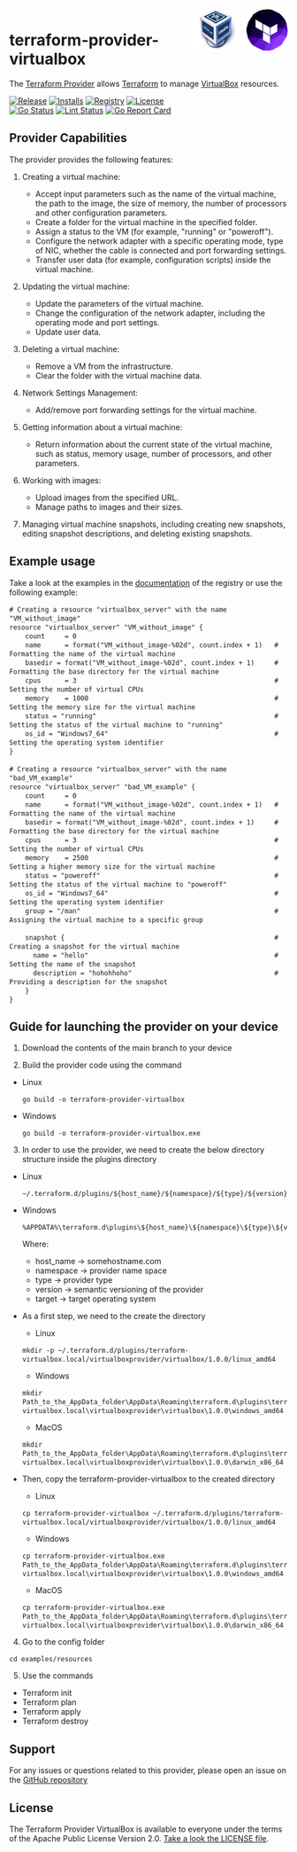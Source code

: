 <!-- markdownlint-disable first-line-h1 no-inline-html -->
<a href="https://terraform.io">
    <img src="https://raw.githubusercontent.com/mixdone/terraform-provider-virtualbox/main/assets/terraform-logo.png" alt="Terraform logo" title="Terraform" align="right" height="75" />
</a>
<a href="https://www.virtualbox.org/">
    <img src="https://raw.githubusercontent.com/mixdone/terraform-provider-virtualbox/main/assets/vb-logo.png" alt="VirtualBox logo" title="VirtualBox" align="right" height="75" />
</a>

# terraform-provider-virtualbox

The [Terraform Provider](https://registry.terraform.io/providers/daria-barsukova/virtualbox/latest) allows [Terraform](https://terraform.io) to manage [VirtualBox](https://www.virtualbox.org/) resources.

[![Release](https://img.shields.io/github/v/release/daria-barsukova/terraform-provider-virtualbox)](https://github.com/daria-barsukova/terraform-provider-virtualbox/releases)
[![Installs](https://img.shields.io/badge/dynamic/json?logo=terraform&label=installs&query=$.data.attributes.downloads&url=https%3A%2F%2Fregistry.terraform.io%2Fv2%2Fproviders%2F712)](https://registry.terraform.io/providers/daria-barsukova/virtualbox)
[![Registry](https://img.shields.io/badge/registry-doc%40latest-lightgrey?logo=terraform)](https://registry.terraform.io/providers/daria-barsukova/virtualbox/latest/docs)
[![License](https://img.shields.io/badge/license-Apache-blue.svg)](https://github.com/mixdone/terraform-provider-virtualbox/blob/main/LICENSE)  
[![Go Status](https://github.com/mixdone/terraform-provider-virtualbox/workflows/CI/badge.svg)](https://github.com/mixdone/terraform-provider-virtualbox/actions)
[![Lint Status](https://github.com/mixdone/terraform-provider-virtualbox/workflows/CodeQL/badge.svg)](https://github.com/mixdone/terraform-provider-virtualbox/actions)
[![Go Report Card](https://goreportcard.com/badge/github.com/mixdone/terraform-provider-virtualbox)](https://goreportcard.com/report/github.com/mixdone/terraform-provider-virtualbox)  


## Provider Capabilities

The provider provides the following features:

1. Creating a virtual machine:
   - Accept input parameters such as the name of the virtual machine, the path to the image, the size of memory, the number of processors and other configuration parameters.
   - Create a folder for the virtual machine in the specified folder.
   - Assign a status to the VM (for example, "running" or "poweroff").
   - Configure the network adapter with a specific operating mode, type of NIC, whether the cable is connected and port forwarding settings.
   - Transfer user data (for example, configuration scripts) inside the virtual machine.

2. Updating the virtual machine:
   - Update the parameters of the virtual machine.
   - Change the configuration of the network adapter, including the operating mode and port settings.
   - Update user data.

3. Deleting a virtual machine:
   - Remove a VM from the infrastructure.
   - Clear the folder with the virtual machine data.

4. Network Settings Management:
   - Add/remove port forwarding settings for the virtual machine.

5. Getting information about a virtual machine:
   - Return information about the current state of the virtual machine, such as status, memory usage, number of processors, and other parameters.

6. Working with images:
   - Upload images from the specified URL.
   - Manage paths to images and their sizes.
  
7. Managing virtual machine snapshots, including creating new snapshots, editing snapshot descriptions, and deleting existing snapshots.

## Example usage

Take a look at the examples in the [documentation](https://registry.terraform.io/providers/daria-barsukova/virtualbox/latest/docs) of the registry or use the following example:

```hcl
# Creating a resource "virtualbox_server" with the name "VM_without_image"
resource "virtualbox_server" "VM_without_image" {
    count     = 0
    name      = format("VM_without_image-%02d", count.index + 1)   # Formatting the name of the virtual machine
    basedir = format("VM_without_image-%02d", count.index + 1)     # Formatting the base directory for the virtual machine
    cpus      = 3                                                  # Setting the number of virtual CPUs
    memory    = 1000                                               # Setting the memory size for the virtual machine
    status = "running"                                             # Setting the status of the virtual machine to "running"
    os_id = "Windows7_64"                                          # Setting the operating system identifier
}

# Creating a resource "virtualbox_server" with the name "bad_VM_example"
resource "virtualbox_server" "bad_VM_example" {
    count     = 0
    name      = format("VM_without_image-%02d", count.index + 1)   # Formatting the name of the virtual machine
    basedir = format("VM_without_image-%02d", count.index + 1)     # Formatting the base directory for the virtual machine
    cpus      = 3                                                  # Setting the number of virtual CPUs
    memory    = 2500                                               # Setting a higher memory size for the virtual machine
    status = "poweroff"                                            # Setting the status of the virtual machine to "poweroff"
    os_id = "Windows7_64"                                          # Setting the operating system identifier
    group = "/man"                                                 # Assigning the virtual machine to a specific group

    snapshot {                                                     # Creating a snapshot for the virtual machine
      name = "hello"                                               # Setting the name of the snapshot
      description = "hohohhoho"                                    # Providing a description for the snapshot
    }
}
```

## Guide for launching the provider on your device 

1. Download the contents of the main branch to your device

2. Build the provider code using the command
  * Linux
    ```
    go build -o terraform-provider-virtualbox
    ```
    
  * Windows
    ```
    go build -o terraform-provider-virtualbox.exe
    ```

3. In order to use the provider, we need to create the below directory structure inside the plugins directory 
  * Linux
    ```
    ~/.terraform.d/plugins/${host_name}/${namespace}/${type}/${version}/${target}
    ```

  * Windows
    ```
    %APPDATA%\terraform.d\plugins\${host_name}\${namespace}\${type}\${version}\${target}
    ```
    Where:
      * host_name -> somehostname.com
      * namespace -> provider name space
      * type -> provider type
      * version -> semantic versioning of the provider
      * target -> target operating system

  * As a first step, we need to the create the directory
    * Linux
    ```
    mkdir -p ~/.terraform.d/plugins/terraform-virtualbox.local/virtualboxprovider/virtualbox/1.0.0/linux_amd64
    ```
    
    * Windows
    ```
    mkdir Path_to_the_AppData_folder\AppData\Roaming\terraform.d\plugins\terraform-virtualbox.local\virtualboxprovider\virtualbox\1.0.0\windows_amd64
    ```
    
    * MacOS
    ```
    mkdir Path_to_the_AppData_folder\AppData\Roaming\terraform.d\plugins\terraform-virtualbox.local\virtualboxprovider\virtualbox\1.0.0\darwin_x86_64
    ```
    
  * Then, copy the terraform-provider-virtualbox to the created directory
    * Linux
    ```
    cp terraform-provider-virtualbox ~/.terraform.d/plugins/terraform-virtualbox.local/virtualboxprovider/virtualbox/1.0.0/linux_amd64
    ```
    
    * Windows
    ```
    cp terraform-provider-virtualbox.exe Path_to_the_AppData_folder\AppData\Roaming\terraform.d\plugins\terraform-virtualbox.local\virtualboxprovider\virtualbox\1.0.0\windows_amd64
    ```
    
    * MacOS
    ```
    cp terraform-provider-virtualbox.exe Path_to_the_AppData_folder\AppData\Roaming\terraform.d\plugins\terraform-virtualbox.local\virtualboxprovider\virtualbox\1.0.0\darwin_x86_64
    ```
    
4. Go to the config folder
```
cd examples/resources
```

5. Use the commands 
  * Terraform init
  * Terraform plan
  * Terraform apply
  * Terraform destroy

## Support
For any issues or questions related to this provider, please open an issue on the [GitHub repository](https://github.com/mixdone/terraform-provider-virtualbox)

## License

The Terraform Provider VirtualBox is available to everyone under the terms of the Apache Public License Version 2.0. [Take a look the LICENSE file](LICENSE).
